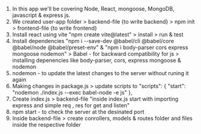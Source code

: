 1. In this app we'll be covering Node, React, mongoose, MongoDB, javascript & express js. 
2. We created user-app folder > backend-file {to write backend} > npm init 
                              > frontend-file {to write frontend}
3. Install react using vite "npm create vite@latest" > install > run & test 
4. Install dependencies "npm i --save-dev @babel/cli @babel/core @babel/node @babel/preset-env" & "npm i body-parser cors express mongoose nodemon" 
                         > Babel - for backward compatibility for js                                > installing depenencies like body-parser, cors, express mongoose & nodemon
5. nodemon - to update the latest changes to the server without runing it again
6. Making changes in package.js > update scripts to "scripts": {
    "start": "nodemon ./index.js --exec babel-node -e js"
  },
7. Create index.js > backend-file "inside index.js start with importing express and simple req , res for get and listen"
8. npm start - to check the server at the desinated port 
9. Inside backend-file > create conrollers, models & routes folder and files inside the respective folder 